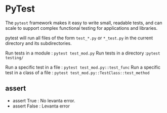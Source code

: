 # PyTest
The ```pytest``` framework makes it easy to write small, readable tests, and can scale to support complex functional testing for applications and libraries.

pytest will run all files of the form ````test_*.py```` or ```*_test.py``` in the current directory and its subdirectories.

Run tests in a module : ```pytest test_mod.py```
Run tests in a directory :```pytest testing/```

Run a specific test in a file : ```pytest test_mod.py::test_func```
Run a specific test in a class of a file : ```pytest test_mod.py::TestClass::test_method```  

## assert
- assert True : No levanta error.
- assert False : Levanta error